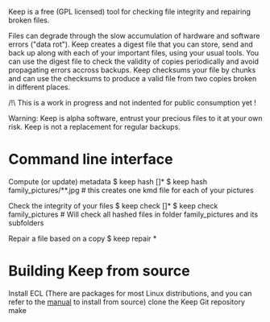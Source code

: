 Keep is a free (GPL licensed) tool for checking file integrity and repairing broken files.

Files can degrade through the slow accumulation of hardware and software errors ("data rot").
Keep creates a digest file that you can store, send and back up along with each of your important files, using your usual tools.
You can use the digest file to check the validity of copies periodically and avoid propagating errors accross backups.
Keep checksums your file by chunks and can use the checksums to produce a valid file from two copies broken in different places.

/!\ This is a work in progress and not indented for public consumption yet !

Warning: Keep is alpha software, entrust your precious files to it at your own risk.
Keep is not a replacement for regular backups.


Command line interface
======================

Compute (or update) metadata
    $ keep hash <file> [<file>]*
    $ keep hash family_pictures/**.jpg # this creates one kmd file for each of your pictures
    
Check the integrity of your files
    $ keep check <file> [<file>]*
    $ keep check family_pictures # Will check all hashed files in folder family_pictures and its subfolders
    
Repair a file based on a copy
    $ keep repair <file> <copy>*


Building Keep from source
=========================

Install ECL (There are packages for most Linux distributions, and you can refer to the [manual](https://common-lisp.net/project/ecl/manual/pr01s06.html) to install from source)
clone the Keep Git repository
make
